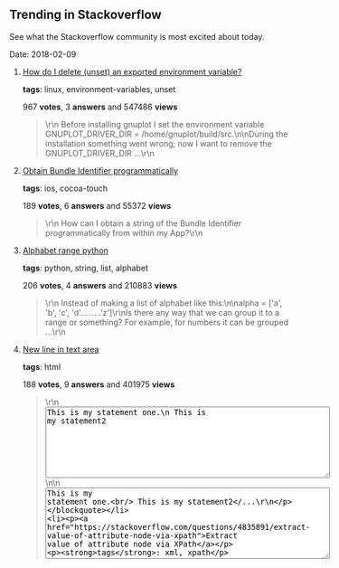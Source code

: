 ## Trending in Stackoverflow

See what the Stackoverflow community is most excited about today.

Date: 2018-02-09


1. [How do I delete (unset) an exported environment variable?](https://stackoverflow.com/questions/6877727/how-do-i-delete-unset-an-exported-environment-variable)

    **tags**: linux, environment-variables, unset
            
    967 **votes**, 3 **answers** and 547486 **views**

    > \r\n            Before installing gnuplot I set the environment variable GNUPLOT_DRIVER_DIR = /home/gnuplot/build/src.\n\nDuring the installation something went wrong; now I want to remove the GNUPLOT_DRIVER_DIR ...\r\n        

    
2. [Obtain Bundle Identifier programmatically](https://stackoverflow.com/questions/8883102/obtain-bundle-identifier-programmatically)

    **tags**: ios, cocoa-touch
            
    189 **votes**, 6 **answers** and 55372 **views**

    > \r\n            How can I obtain a string of the Bundle Identifier programmatically from within my App?\r\n        

    
3. [Alphabet range python](https://stackoverflow.com/questions/16060899/alphabet-range-python)

    **tags**: python, string, list, alphabet
            
    206 **votes**, 4 **answers** and 210883 **views**

    > \r\n            Instead of making a list of alphabet like this:\n\nalpha = ['a', 'b', 'c', 'd'.........'z']\r\nIs there any way that we can group it to a range or something? For example, for numbers it can be grouped ...\r\n        

    
4. [New line in text area](https://stackoverflow.com/questions/8627902/new-line-in-text-area)

    **tags**: html
            
    188 **votes**, 9 **answers** and 401975 **views**

    > \r\n            <textarea cols='60' rows='8'>This is my statement one.\n This is my statement2</textarea>\n\n<textarea cols='60' rows='8'>This is my statement one.<br/> This is my statement2</...\r\n        

    
5. [Extract value of attribute node via XPath](https://stackoverflow.com/questions/4835891/extract-value-of-attribute-node-via-xpath)

    **tags**: xml, xpath
            
    186 **votes**, 6 **answers** and 290319 **views**

    > \r\n            How can I extract the value of an attribute node via XPath?\n\nA sample XML file is:\n\n<parents name='Parents'>\n  <Parent id='1' name='Parent_1'>\n    <Children name='Children'>\n      &...\r\n        

    
6. [Evaluate expression given as a string](https://stackoverflow.com/questions/1743698/evaluate-expression-given-as-a-string)

    **tags**: r, eval, r-faq
            
    200 **votes**, 5 **answers** and 108598 **views**

    > \r\n            I'm curious to know if R can use its eval() function to perform calculations provided by e.g. a string.\n\nThis is a common case:\n\neval("5+5")\r\nHowever, instead of 10 I get:\n\n[1] "5+5"\r\nAny solution?\r\n        

    
7. [How to sort an array of integers correctly](https://stackoverflow.com/questions/1063007/how-to-sort-an-array-of-integers-correctly)

    **tags**: javascript, arrays, sorting, numbers
            
    432 **votes**, 13 **answers** and 231930 **views**

    > \r\n            Trying to get the highest and lowest value from an array that I know will contain only integers seems to be harder than I thought.\n\nvar numArray = [140000, 104, 99];\nnumArray = numArray.sort();\nalert(...\r\n        

    
8. [how to resolve “local edit, incoming delete upon update” message](https://stackoverflow.com/questions/4317973/how-to-resolve-local-edit-incoming-delete-upon-update-message)

    **tags**: svn
            
    267 **votes**, 6 **answers** and 136724 **views**

    > \r\n            when i do a svn status ., i get this:\n\n!     C auto-complete-config.elc\n      >   local edit, incoming delete upon update\n!  +  C auto-complete.elc\n      >   local edit, incoming delete upon ...\r\n        

    
9. [How can Python iterate over dictionaries with 'for' loops using only the dict keys?](https://stackoverflow.com/questions/3294889/how-can-python-iterate-over-dictionaries-with-for-loops-using-only-the-dict-ke)

    **tags**: python, python-2.7, dictionary, key, iteration
            
    1657 **votes**, 12 **answers** and 2233477 **views**

    > \r\n            I am a bit puzzled by the following code:\n\nd = {'x': 1, 'y': 2, 'z': 3} \nfor key in d:\n    print key, 'corresponds to', d[key]\r\nWhat I don't understand is the key portion. How does Python recognize ...\r\n        

    
10. [What are sessions? How do they work?](https://stackoverflow.com/questions/3804209/what-are-sessions-how-do-they-work)

    **tags**: language-agnostic, session
            
    251 **votes**, 6 **answers** and 105645 **views**

    > \r\n            I am just beginning to start learning web application development, using python. I am coming across the terms 'cookies' and 'sessions'. I understand cookies in that they store some info in a key value ...\r\n        

    